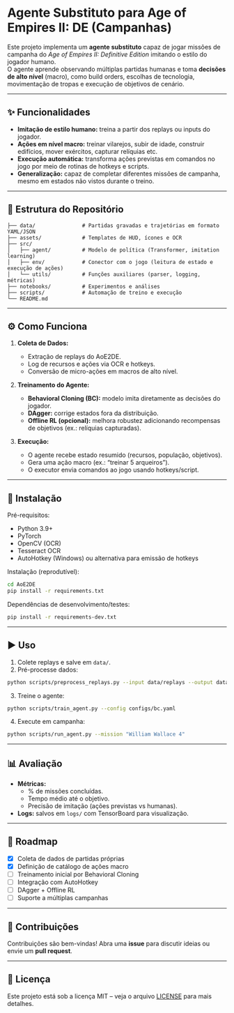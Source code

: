 # Agente Substituto para Age of Empires II: DE (Campanhas)

Este projeto implementa um **agente substituto** capaz de jogar missões de campanha do *Age of Empires II: Definitive Edition* imitando o estilo do jogador humano.  
O agente aprende observando múltiplas partidas humanas e toma **decisões de alto nível** (macro), como build orders, escolhas de tecnologia, movimentação de tropas e execução de objetivos de cenário.

---

## ✨ Funcionalidades
- **Imitação de estilo humano:** treina a partir dos replays ou inputs do jogador.  
- **Ações em nível macro:** treinar vilarejos, subir de idade, construir edifícios, mover exércitos, capturar relíquias etc.  
- **Execução automática:** transforma ações previstas em comandos no jogo por meio de rotinas de hotkeys e scripts.  
- **Generalização:** capaz de completar diferentes missões de campanha, mesmo em estados não vistos durante o treino.  

---

## 📂 Estrutura do Repositório
```
├── data/               # Partidas gravadas e trajetórias em formato YAML/JSON
├── assets/             # Templates de HUD, ícones e OCR
├── src/
│   ├── agent/          # Modelo de política (Transformer, imitation learning)
│   ├── env/            # Conector com o jogo (leitura de estado e execução de ações)
│   └── utils/          # Funções auxiliares (parser, logging, métricas)
├── notebooks/          # Experimentos e análises
├── scripts/            # Automação de treino e execução
└── README.md
```

---

## ⚙️ Como Funciona
1. **Coleta de Dados:**  
   - Extração de replays do AoE2DE.  
   - Log de recursos e ações via OCR e hotkeys.  
   - Conversão de micro-ações em macros de alto nível.  

2. **Treinamento do Agente:**  
   - **Behavioral Cloning (BC):** modelo imita diretamente as decisões do jogador.  
   - **DAgger:** corrige estados fora da distribuição.  
   - **Offline RL (opcional):** melhora robustez adicionando recompensas de objetivos (ex.: relíquias capturadas).  

3. **Execução:**  
   - O agente recebe estado resumido (recursos, população, objetivos).  
   - Gera uma ação macro (ex.: “treinar 5 arqueiros”).  
   - O executor envia comandos ao jogo usando hotkeys/script.  

---

## 🚀 Instalação
Pré-requisitos:
- Python 3.9+  
- PyTorch  
- OpenCV (OCR)  
- Tesseract OCR  
- AutoHotkey (Windows) ou alternativa para emissão de hotkeys  

Instalação (reprodutível):
```bash
cd AoE2DE
pip install -r requirements.txt
```

Dependências de desenvolvimento/testes:
```bash
pip install -r requirements-dev.txt
```

---

## ▶️ Uso
1. Colete replays e salve em `data/`.  
2. Pré-processe dados:
```bash
python scripts/preprocess_replays.py --input data/replays --output data/episodes
```
3. Treine o agente:
```bash
python scripts/train_agent.py --config configs/bc.yaml
```
4. Execute em campanha:
```bash
python scripts/run_agent.py --mission "William Wallace 4"
```

---

## 📊 Avaliação
- **Métricas:**  
  - % de missões concluídas.  
  - Tempo médio até o objetivo.  
  - Precisão de imitação (ações previstas vs humanas).  
- **Logs:** salvos em `logs/` com TensorBoard para visualização.  

---

## 📌 Roadmap
- [x] Coleta de dados de partidas próprias  
- [x] Definição de catálogo de ações macro  
- [ ] Treinamento inicial por Behavioral Cloning  
- [ ] Integração com AutoHotkey  
- [ ] DAgger + Offline RL  
- [ ] Suporte a múltiplas campanhas  

---

## 🤝 Contribuições
Contribuições são bem-vindas! Abra uma **issue** para discutir ideias ou envie um **pull request**.

---

## 📜 Licença
Este projeto está sob a licença MIT – veja o arquivo [LICENSE](LICENSE) para mais detalhes.
